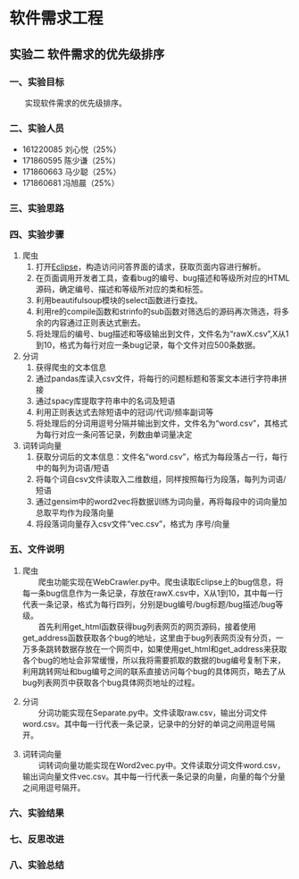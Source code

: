 # 软件需求工程
## 实验二 软件需求的优先级排序

### 一、实验目标
&emsp;&emsp;实现软件需求的优先级排序。

### 二、实验人员
* 161220085 刘心悦（25%）
* 171860595 陈少谦（25%）
* 171860663 马少聪（25%）
* 171860681 冯旭晨（25%）

### 三、实验思路 



### 四、实验步骤
1. 爬虫  
    1. 打开[Eclipse](https://bugs.eclipse.org/bugs/)，构造访问问答界面的请求，获取页面内容进行解析。
    2. 在页面调用开发者工具，查看bug的编号、bug描述和等级所对应的HTML源码，确定编号、描述和等级所对应的类和标签。
    3. 利用beautifulsoup模块的select函数进行查找。
    4. 利用re的compile函数和strinfo的sub函数对筛选后的源码再次筛选，将多余的内容通过正则表达式删去。
    5. 将处理后的编号、bug描述和等级输出到文件，文件名为“rawX.csv”,X从1到10，格式为每行对应一条bug记录，每个文件对应500条数据。
2. 分词
    1. 获得爬虫的文本信息
    2. 通过pandas库读入csv文件，将每行的问题标题和答案文本进行字符串拼接
    3. 通过spacy库提取字符串中的名词及短语
    4. 利用正则表达式去除短语中的冠词/代词/频率副词等
    5. 将处理后的分词用逗号分隔并输出到文件，文件名为“word.csv”，其格式为每行对应一条问答记录，列数由单词量决定
3. 词转词向量
   1. 获取分词后的文本信息：文件名“word.csv”，格式为每段落占一行，每行中的每列为词语/短语
   2. 将每个词自csv文件读取入二维数组，同样按照每行为段落，每列为词语/短语
   3. 通过gensim中的word2vec将数据训练为词向量，再将每段中的词向量加总取平均作为段落向量
   4. 将段落词向量存入csv文件“vec.csv”，格式为 序号/向量


### 五、文件说明
1. 爬虫  
    &emsp;&emsp;爬虫功能实现在WebCrawler.py中。爬虫读取Eclipse上的bug信息，将每一条bug信息作为一条记录，存放在rawX.csv中，X从1到10，其中每一行代表一条记录，格式为每行四列，分别是bug编号/bug标题/bug描述/bug等级。<br>
    &emsp;&emsp;首先利用get_html函数获得bug列表网页的网页源码，接着使用get_address函数获取各个bug的地址，这里由于bug列表网页没有分页，一万多条跳转数据存放在一个网页中，如果使用get_html和get_address来获取各个bug的地址会非常缓慢，所以我将需要抓取的数据的bug编号复制下来，利用跳转网址和bug编号之间的联系直接访问每个bug的具体网页，略去了从bug列表网页中获取各个bug具体网页地址的过程。

2. 分词  
    &emsp;&emsp;分词功能实现在Separate.py中。文件读取raw.csv，输出分词文件word.csv。其中每一行代表一条记录，记录中的分好的单词之间用逗号隔开。  

3. 词转词向量  
    &emsp;&emsp;词转词向量功能实现在Word2vec.py中。文件读取分词文件word.csv，输出词向量文件vec.csv。其中每一行代表一条记录的向量，向量的每个分量之间用逗号隔开。  


### 六、实验结果


### 七、反思改进


### 八、实验总结

